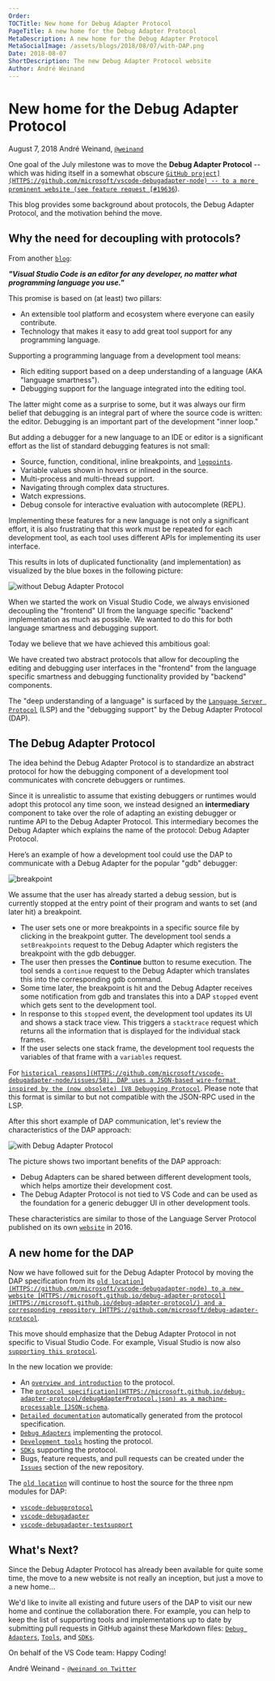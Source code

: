 ```yaml
---
Order:
TOCTitle: New home for Debug Adapter Protocol
PageTitle: A new home for the Debug Adapter Protocol
MetaDescription: A new home for the Debug Adapter Protocol
MetaSocialImage: /assets/blogs/2018/08/07/with-DAP.png
Date: 2018-08-07
ShortDescription: The new Debug Adapter Protocol website
Author: André Weinand
---
```

# New home for the Debug Adapter Protocol

August 7, 2018 André Weinand, [`@weinand`](HTTPS://twitter.com/weinand)

One goal of the July milestone was to move the **Debug Adapter Protocol** -- which was hiding itself in a somewhat obscure [`GitHub project](HTTPS://github.com/microsoft/vscode-debugadapter-node) -- to a more prominent website (see feature request [#19636`](HTTPS://github.com/microsoft/vscode/issues/19636)).

This blog provides some background about protocols, the Debug Adapter Protocol, and the motivation behind the move.

## Why the need for decoupling with protocols?

From another [`blog`](HTTPS://code.visualstudio.com/blogs/2016/06/27/common-language-protocol):

**_"Visual Studio Code is an editor for any developer, no matter what programming language you use."_**

This promise is based on (at least) two pillars:

- An extensible tool platform and ecosystem where everyone can easily contribute.
- Technology that makes it easy to add great tool support for any programming language.

Supporting a programming language from a development tool means:

- Rich editing support based on a deep understanding of a language (AKA "language smartness").
- Debugging support for the language integrated into the editing tool.

The latter might come as a surprise to some, but it was always our firm belief that debugging is an integral part of where the source code is written: the editor. Debugging is an important part of the development "inner loop."

But adding a debugger for a new language to an IDE or editor is a significant effort as the list of standard debugging features is not small:

- Source, function, conditional, inline breakpoints, and [`logpoints`](HTTPS://code.visualstudio.com/blogs/2018/07/12/introducing-logpoints-and-auto-attach).
- Variable values shown in hovers or inlined in the source.
- Multi-process and multi-thread support.
- Navigating through complex data structures.
- Watch expressions.
- Debug console for interactive evaluation with autocomplete (REPL).

Implementing these features for a new language is not only a significant effort, it is also frustrating that this work must be repeated for each development tool, as each tool uses different APIs for implementing its user interface.

This results in lots of duplicated functionality (and implementation) as visualized by the blue boxes in the following picture:

![`without Debug Adapter Protocol`](without-DAP.png)

When we started the work on Visual Studio Code, we always envisioned decoupling the "frontend" UI from the language specific "backend" implementation as much as possible. We wanted to do this for both language smartness and debugging support.

Today we believe that we have achieved this ambitious goal:

We have created two abstract protocols that allow for decoupling the editing and debugging user interfaces in the "frontend" from the language specific smartness and debugging functionality provided by "backend" components.

The "deep understanding of a language" is surfaced by the [`Language Server Protocol`](HTTPS://microsoft.github.io/language-server-protocol/) (LSP) and the "debugging support" by the Debug Adapter Protocol (DAP).

## The Debug Adapter Protocol

The idea behind the Debug Adapter Protocol is to standardize an abstract protocol for how the debugging component of a development tool communicates with concrete debuggers or runtimes.

Since it is unrealistic to assume that existing debuggers or runtimes would adopt this protocol any time soon, we instead designed an **intermediary** component to take over the role of adapting an existing debugger or runtime API to the Debug Adapter Protocol. This intermediary becomes the Debug Adapter which explains the name of the protocol: Debug Adapter Protocol.

Here’s an example of how a development tool could use the DAP to communicate with a Debug Adapter for the popular "gdb" debugger:

![`breakpoint`](breakpoint.png)

We assume that the user has already started a debug session, but is currently stopped at the entry point of their program and wants to set (and later hit) a breakpoint.

- The user sets one or more breakpoints in a specific source file by clicking in the breakpoint gutter. The development tool sends a `setBreakpoints` request to the Debug Adapter which registers the breakpoint with the gdb debugger.
- The user then presses the **Continue** button to resume execution. The tool sends a `continue` request to the Debug Adapter which translates this into the corresponding gdb command.
- Some time later, the breakpoint is hit and the Debug Adapter receives some notification from gdb and translates this into a DAP `stopped` event which gets sent to the development tool.
- In response to this `stopped` event, the development tool updates its UI and shows a stack trace view. This triggers a `stacktrace` request which returns all the information that is displayed for the individual stack frames.
- If the user selects one stack frame, the development tool requests the variables of that frame with a `variables` request.

For [`historical reasons](HTTPS://github.com/microsoft/vscode-debugadapter-node/issues/58), DAP uses a JSON-based wire-format inspired by the (now obsolete) [V8 Debugging Protocol`](HTTPS://github.com/dtretyakov/node-tools/wiki/Debugging-Protocol). Please note that this format is similar to but not compatible with the JSON-RPC used in the LSP.

After this short example of DAP communication, let's review the characteristics of the DAP approach:

![`with Debug Adapter Protocol`](with-DAP.png)

The picture shows two important benefits of the DAP approach:

- Debug Adapters can be shared between different development tools, which helps amortize their development cost.
- The Debug Adapter Protocol is not tied to VS Code and can be used as the foundation for a generic debugger UI in other development tools.

These characteristics are similar to those of the Language Server Protocol published on its own [`website`](HTTPS://microsoft.github.io/language-server-protocol/) in 2016.

## A new home for the DAP

Now we have followed suit for the Debug Adapter Protocol by moving the DAP specification from its [`old location](HTTPS://github.com/microsoft/vscode-debugadapter-node) to a new website [HTTPS://microsoft.github.io/debug-adapter-protocol](HTTPS://microsoft.github.io/debug-adapter-protocol/) and a corresponding repository [HTTPS://github.com/microsoft/debug-adapter-protocol`](HTTPS://github.com/microsoft/debug-adapter-protocol).

This move should emphasize that the Debug Adapter Protocol in not specific to Visual Studio Code. For example, Visual Studio is now also [`supporting this protocol`](HTTPS://devblogs.microsoft.com/visualstudio/adding-support-for-debug-adapters-to-visual-studio-ide).

In the new location we provide:

- An [`overview and introduction`](HTTPS://microsoft.github.io/debug-adapter-protocol/overview) to the protocol.
- The [`protocol specification](HTTPS://microsoft.github.io/debug-adapter-protocol/debugAdapterProtocol.json) as a machine-processable [JSON-schema`](HTTPS://json-schema.org).
- [`Detailed documentation`](HTTPS://microsoft.github.io/debug-adapter-protocol/specification) automatically generated from the protocol specification.
- [`Debug Adapters`](HTTPS://microsoft.github.io/debug-adapter-protocol/implementors/adapters/) implementing the protocol.
- [`Development tools`](HTTPS://microsoft.github.io/debug-adapter-protocol/implementors/tools/) hosting the protocol.
- [`SDKs`](HTTPS://microsoft.github.io/debug-adapter-protocol/implementors/sdks/) supporting the protocol.
- Bugs, feature requests, and pull requests can be created under the [`Issues`](HTTPS://github.com/microsoft/debug-adapter-protocol/issues) section of the new repository.

The [`old location`](HTTPS://github.com/microsoft/vscode-debugadapter-node) will continue to host the source for the three npm modules for DAP:

- [`vscode-debugprotocol`](HTTPS://www.npmjs.com/package/vscode-debugprotocol)
- [`vscode-debugadapter`](HTTPS://www.npmjs.com/package/vscode-debugadapter)
- [`vscode-debugadapter-testsupport`](HTTPS://www.npmjs.com/package/vscode-debugadapter-testsupport)

## What's Next?

Since the Debug Adapter Protocol has already been available for quite some time, the move to a new website is not really an inception, but just a move to a new home...

We'd like to invite all existing and future users of the DAP to visit our new home and continue the collaboration there. For example, you can help to keep the list of supporting tools and implementations up to date by submitting pull requests in GitHub against these Markdown files:
[`Debug Adapters`](HTTPS://github.com/microsoft/debug-adapter-protocol/blob/gh-pages/_implementors/adapters.md),
[`Tools`](HTTPS://github.com/microsoft/debug-adapter-protocol/blob/gh-pages/_implementors/tools.md), and
[`SDKs`](HTTPS://github.com/microsoft/debug-adapter-protocol/blob/gh-pages/_implementors/sdks.md).

On behalf of the VS Code team: Happy Coding!

André Weinand -  [`@weinand on Twitter`](HTTPS://twitter.com/weinand)
